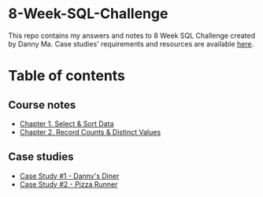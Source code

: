 # 8-Week-SQL-Challenge
This repo contains my answers and notes to 8 Week SQL Challenge created by Danny Ma.
Case studies' requirements and resources are available [here](https://8weeksqlchallenge.com/resources/).

# Table of contents

## Course notes
- [Chapter 1. Select & Sort Data](https://github.com/nguyenyenchi/8-Week-SQL-Challenge/blob/main/serious-sql%20notes/1.%20Select%20%26%20Sort%20Data.md)
- [Chapter 2. Record Counts & Distinct Values](https://github.com/nguyenyenchi/8-Week-SQL-Challenge/blob/main/serious-sql%20notes/2.%20Record%20Counts%20%26%20Distinct%20Values.md)

## Case studies
- [Case Study #1 - Danny's Diner](https://github.com/nguyenyenchi/8-Week-SQL-Challenge/blob/main/case_study_1.md)
- [Case Study #2 - Pizza Runner](https://github.com/nguyenyenchi/8-Week-SQL-Challenge/blob/main/case_study_2A.md)

